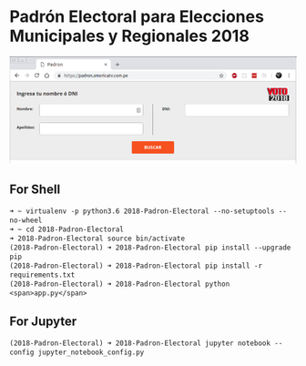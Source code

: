
# Padrón Electoral para Elecciones Municipales y Regionales 2018

![alt text](https://github.com/indobits/2018-Padron-Electoral/raw/master/img/web.png "Padrón")

## For Shell

```
➜ ~ virtualenv -p python3.6 2018-Padron-Electoral --no-setuptools --no-wheel
➜ ~ cd 2018-Padron-Electoral
➜ 2018-Padron-Electoral source bin/activate
(2018-Padron-Electoral) ➜ 2018-Padron-Electoral pip install --upgrade pip
(2018-Padron-Electoral) ➜ 2018-Padron-Electoral pip install -r requirements.txt
(2018-Padron-Electoral) ➜ 2018-Padron-Electoral python <span>app.py</span>
```

## For Jupyter

```
(2018-Padron-Electoral) ➜ 2018-Padron-Electoral jupyter notebook --config jupyter_notebook_config.py
```
